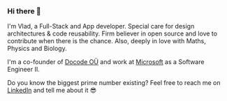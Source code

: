 ### Hi there 👋

I'm Vlad, a Full-Stack and App developer. Special care for design architectures & code reusability. 
Firm believer in open source and love to contribute when there is the chance. Also, deeply in love with Maths, Physics and Biology.

I'm a co-founder of [Docode OÜ](https://docode.it/) and work at [Microsoft](https://www.microsoft.com/) as a Software Engineer II.

Do you know the biggest prime number existing? Feel free to reach me on [LinkedIn](https://www.linkedin.com/in/vmihalachi/) and tell me about it 😎

<!--
**vmihalachi/vmihalachi** is a ✨ _special_ ✨ repository because its `README.md` (this file) appears on your GitHub profile.

Here are some ideas to get you started:

- 🔭 I’m currently working on ...
- 🌱 I’m currently learning ...
- 👯 I’m looking to collaborate on ...
- 🤔 I’m looking for help with ...
- 💬 Ask me about ...
- 📫 How to reach me: ...
- 😄 Pronouns: ...
- ⚡ Fun fact: ...
-->
